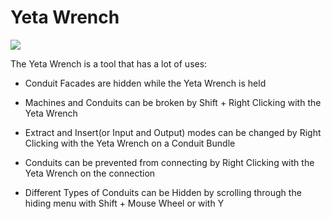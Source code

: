 # Yeta Wrench
![](http://loenwind.info/eio/Yeta_Wrench.png)

The Yeta Wrench is a tool that has a lot of uses:

* Conduit Facades are hidden while the Yeta Wrench is held

* Machines and Conduits can be broken by Shift + Right Clicking with the Yeta Wrench

* Extract and Insert(or Input and Output) modes can be changed by Right Clicking with the Yeta Wrench on a Conduit Bundle

* Conduits can be prevented from connecting by Right Clicking with the Yeta Wrench on the connection

* Different Types of Conduits can be Hidden by scrolling through the hiding menu with Shift + Mouse Wheel or with Y
